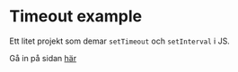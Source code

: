 # Timeout example

Ett litet projekt som demar `setTimeout` och `setInterval` i JS.

Gå in på sidan [här](https://linushernvall.github.io/lektion-6-timeout/)